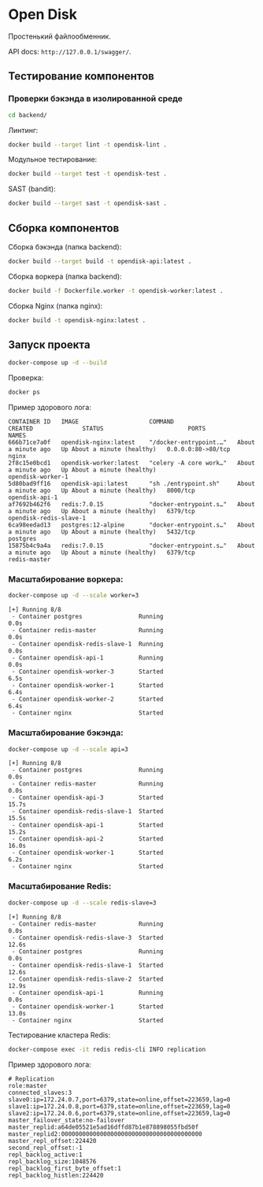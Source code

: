 # Open Disk

Простенький файлообменник.

API docs: `http://127.0.0.1/swagger/`.

## Тестирование компонентов

### Проверки бэкэнда в изолированной среде

```bash
cd backend/
```

Линтинг:

```bash
docker build --target lint -t opendisk-lint .
```

Модульное тестирование:

```bash
docker build --target test -t opendisk-test .
```

SAST (bandit):

```bash
docker build --target sast -t opendisk-sast .
```

## Сборка компонентов

Сборка бэкэнда (папка backend):

```bash
docker build --target build -t opendisk-api:latest .
```

Сборка воркера (папка backend):

```bash
docker build -f Dockerfile.worker -t opendisk-worker:latest .
```

Сборка Nginx (папка nginx):

```bash
docker build -t opendisk-nginx:latest .
```

## Запуск проекта

```bash
docker-compose up -d --build
```

Проверка:

```bash
docker ps
```

Пример здорового лога:

```
CONTAINER ID   IMAGE                    COMMAND                  CREATED              STATUS                        PORTS                NAMES
666b71ce7a0f   opendisk-nginx:latest    "/docker-entrypoint.…"   About a minute ago   Up About a minute (healthy)   0.0.0.0:80->80/tcp   nginx
2f8c15e0bcd1   opendisk-worker:latest   "celery -A core work…"   About a minute ago   Up About a minute (healthy)                        opendisk-worker-1
5d80bad9ff16   opendisk-api:latest      "sh ./entrypoint.sh"     About a minute ago   Up About a minute (healthy)   8000/tcp             opendisk-api-1
af7692b462f6   redis:7.0.15             "docker-entrypoint.s…"   About a minute ago   Up About a minute (healthy)   6379/tcp             opendisk-redis-slave-1
6ca98eedad13   postgres:12-alpine       "docker-entrypoint.s…"   About a minute ago   Up About a minute (healthy)   5432/tcp             postgres
15875b4c9a4a   redis:7.0.15             "docker-entrypoint.s…"   About a minute ago   Up About a minute (healthy)   6379/tcp             redis-master
```

### Масштабирование воркера:

```bash
docker-compose up -d --scale worker=3
```

```
[+] Running 8/8
 - Container postgres                Running                       0.0s 
 - Container redis-master            Running                       0.0s 
 - Container opendisk-redis-slave-1  Running                       0.0s 
 - Container opendisk-api-1          Running                       0.0s 
 - Container opendisk-worker-3       Started                       6.5s 
 - Container opendisk-worker-1       Started                       6.4s 
 - Container opendisk-worker-2       Started                       6.4s 
 - Container nginx                   Started
```

### Масштабирование бэкэнда:

```bash
docker-compose up -d --scale api=3
```

```
[+] Running 8/8
 - Container postgres                Running                       0.0s 
 - Container redis-master            Running                       0.0s 
 - Container opendisk-api-3          Started                      15.7s 
 - Container opendisk-redis-slave-1  Started                      15.5s 
 - Container opendisk-api-1          Started                      15.2s 
 - Container opendisk-api-2          Started                      16.0s 
 - Container opendisk-worker-1       Started                       6.2s
 - Container nginx                   Started 
```

### Масштабирование Redis:

```bash
docker-compose up -d --scale redis-slave=3
```

```
[+] Running 8/8
 - Container redis-master            Running                       0.0s 
 - Container opendisk-redis-slave-3  Started                      12.6s 
 - Container postgres                Running                       0.0s 
 - Container opendisk-redis-slave-1  Started                      12.6s 
 - Container opendisk-redis-slave-2  Started                      12.9s 
 - Container opendisk-api-1          Running                       0.0s 
 - Container opendisk-worker-1       Started                      13.0s 
 - Container nginx                   Started
```

Тестирование кластера Redis:

```bash
docker-compose exec -it redis redis-cli INFO replication
```

Пример здорового лога:

```
# Replication
role:master
connected_slaves:3
slave0:ip=172.24.0.7,port=6379,state=online,offset=223659,lag=0
slave1:ip=172.24.0.8,port=6379,state=online,offset=223659,lag=0
slave2:ip=172.24.0.6,port=6379,state=online,offset=223659,lag=0
master_failover_state:no-failover
master_replid:a64de05521e5ad16dffd87b1e878898055fbd50f
master_replid2:0000000000000000000000000000000000000000
master_repl_offset:224420
second_repl_offset:-1
repl_backlog_active:1
repl_backlog_size:1048576
repl_backlog_first_byte_offset:1
repl_backlog_histlen:224420
```
